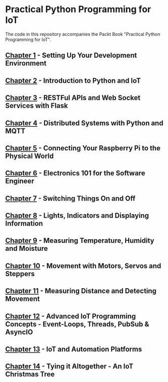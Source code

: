 # Practical Python Programming for IoT

The code in this repository accompanies the Packt Book "Practical Python Programming for IoT".

## [Chapter 1](chapter01) - Setting Up Your Development Environment

## [Chapter 2](chapter02) - Introduction to Python and IoT

## [Chapter 3](chapter03) - RESTFul APIs and Web Socket Services with Flask

## [Chapter 4](chapter04) - Distributed Systems with Python and MQTT

## [Chapter 5](chapter05) - Connecting Your Raspberry Pi to the Physical World

## [Chapter 6](chapter06) - Electronics 101 for the Software Engineer

## [Chapter 7](chapter07) - Switching Things On and Off

## [Chapter 8](chapter08) - Lights, Indicators and Displaying Information

## [Chapter 9](chapter09) - Measuring Temperature, Humidity and Moisture

## [Chapter 10](chapter10) - Movement with Motors, Servos and Steppers

## [Chapter 11](chapter11) - Measuring Distance and Detecting Movement

## [Chapter 12](chapter12) - Advanced IoT Programming Concepts - Event-Loops, Threads, PubSub &amp; AsyncIO

## [Chapter 13](chapter13) - IoT and Automation Platforms

## [Chapter 14](chapter14) - Tying it Altogether - An IoT Christmas Tree

